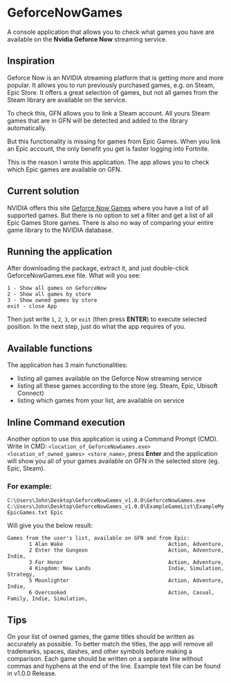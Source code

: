 # GeforceNowGames
A console application that allows you to check what games you have are available on the **Nvidia Geforce Now** streaming service. 


## Inspiration
Geforce Now is an NVIDIA streaming platform that is getting more and more popular. It allows you to run previously purchased games, e.g. on Steam, Epic Store. It offers a great selection of games, but not all games from the Steam library are available on the service.

To check this, GFN allows you to link a Steam account. All yours Steam games that are in GFN will be detected and added to the library automatically.

But this functionality is missing for games from Epic Games. When you link an Epic account, the only benefit you get is faster logging into Fortnite. 

This is the reason I wrote this application. The app allows you to check which Epic games are available on GFN.


## Current solution 
NVIDIA offers this site [Geforce Now Games](https://www.nvidia.com/en-us/geforce-now/games/) where you have a list of all supported games.
But there is no option to set a filter and get a list of all Epic Games Store games. There is also no way of comparing your entire game library to the NVIDIA database.


## Running the application
After downloading the package, extract it, and just double-click GeforceNowGames.exe file. 
What will you see: 
```
1 - Show all games on GeforceNow
2 - Show all games by store
3 - Show owned games by store
exit - close App
```
Then just write `1`, `2`, `3`, or `exit` (then press **ENTER**) to execute selected position. In the next step, just do what the app requires of you.


## Available functions
The application has 3 main functionalities:
- listing all games available on the Geforce Now streaming service 
- listing all these games according to the store (eg. Steam, Epic, Ubisoft Connect)
- listing which games from your list, are available on service


## Inline Command execution
Another option to use this application is using a Command Prompt (CMD). Write in CMD: `<location_of_GeforceNowGames.exe> <location_of_owned_games> <store_name>`, press **Enter** and the application will show you all of your games available on GFN in the selected store (eg. Epic, Steam).

### For example:
```C:\Users\John\Desktop\GeforceNowGames_v1.0.0\GeforceNowGames.exe C:\Users\John\Desktop\GeforceNowGames_v1.0.0\ExampleGameList\ExampleMyEpicGames.txt Epic```

Will give you the below result:
```
Games from the user's list, available on GFN and from Epic:
       1 Alan Wake                                  Action, Adventure,
       2 Enter the Gungeon                          Action, Adventure, Indie,
       3 For Honor                                  Action, Adventure,
       4 Kingdom: New Lands                         Indie, Simulation, Strategy,
       5 Moonlighter                                Action, Adventure, Indie,
       6 Overcooked                                 Action, Casual, Family, Indie, Simulation,
```


## Tips
On your list of owned games, the game titles should be written as accurately as possible. To better match the titles, the app will remove all trademarks, spaces, dashes, and other symbols before making a comparison.
Each game should be written on a separate line without commas and hyphens at the end of the line. Example text file can be found in v1.0.0 Release.
